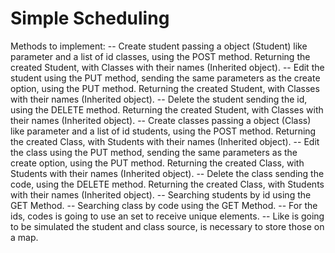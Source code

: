 # Simple Scheduling
Methods to implement:
-- Create student passing a object (Student) like parameter and a list of id classes, using the POST method. Returning the created Student, with Classes with their names (Inherited object).
-- Edit the student using the PUT method, sending the same parameters as the create option, using the PUT method. Returning the created Student, with Classes with their names (Inherited object).
-- Delete the student sending the id, using the DELETE method. Returning the created Student, with Classes with their names (Inherited object).
-- Create classes passing a object (Class) like parameter and a list of id students, using the POST method. Returning the created Class, with Students with their names (Inherited object).
-- Edit the class using the PUT method, sending the same parameters as the create option, using the PUT method. Returning the created Class, with Students with their names (Inherited object).
-- Delete the class sending the code, using the DELETE method. Returning the created Class, with Students with their names (Inherited object).
-- Searching students by id using the GET Method.
-- Searching class by code using the GET Method.
-- For the ids, codes is going to use an set to receive unique elements.
-- Like is going to be simulated the student and class source, is necessary to store those on a map.
